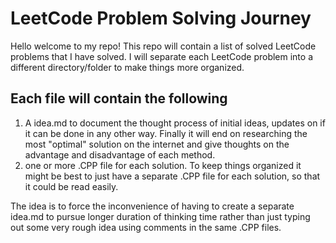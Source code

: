 # LeetCode Problem Solving Journey

Hello welcome to my repo! This repo will contain a list of solved LeetCode problems that I have solved. I will separate each LeetCode problem into a different directory/folder to make things more organized.

## Each file will contain the following

1. A idea.md to document the thought process of initial ideas, updates on if it can be done in any other way. Finally it will end on researching the most "optimal" solution on the internet and give thoughts on the advantage and disadvantage of each method.
2. one or more .CPP file for each solution. To keep things organized it might be best to just have a separate .CPP file for each solution, so that it could be read easily.

The idea is to force the inconvenience of having to create a separate idea.md to pursue longer duration of thinking time rather than just typing out some very rough idea using comments in the same .CPP files.
